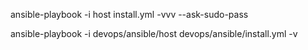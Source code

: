 
ansible-playbook -i host install.yml -vvv --ask-sudo-pass

ansible-playbook -i devops/ansible/host devops/ansible/install.yml -v
